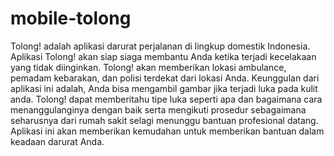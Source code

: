 # mobile-tolong

Tolong! adalah aplikasi darurat perjalanan di lingkup domestik Indonesia. Aplikasi Tolong! akan siap siaga membantu Anda ketika terjadi kecelakaan yang tidak diinginkan. Tolong! akan memberikan lokasi ambulance, pemadam kebarakan, dan polisi terdekat dari lokasi Anda. Keunggulan dari aplikasi ini adalah, Anda bisa mengambil gambar jika terjadi luka pada kulit anda. Tolong! dapat memberitahu tipe luka seperti apa dan bagaimana cara menanggulanginya dengan baik serta mengikuti prosedur sebagaimana seharusnya dari rumah sakit selagi menunggu bantuan profesional datang. Aplikasi ini akan memberikan kemudahan untuk memberikan bantuan dalam keadaan darurat Anda.
